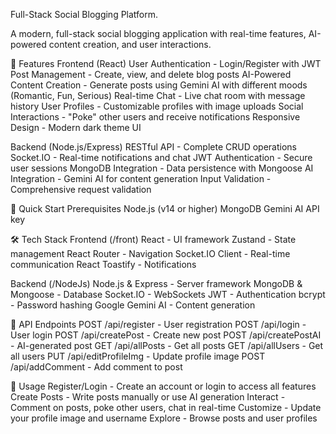 Full-Stack Social Blogging Platform.

A modern, full-stack social blogging application with real-time features, AI-powered content creation, and user interactions.

🌟 Features
Frontend (React)
User Authentication - Login/Register with JWT
Post Management - Create, view, and delete blog posts
AI-Powered Content Creation - Generate posts using Gemini AI with different moods (Romantic, Fun, Serious)
Real-time Chat - Live chat room with message history
User Profiles - Customizable profiles with image uploads
Social Interactions - "Poke" other users and receive notifications
Responsive Design - Modern dark theme UI

Backend (Node.js/Express)
RESTful API - Complete CRUD operations
Socket.IO - Real-time notifications and chat
JWT Authentication - Secure user sessions
MongoDB Integration - Data persistence with Mongoose
AI Integration - Gemini AI for content generation
Input Validation - Comprehensive request validation

🚀 Quick Start
Prerequisites
Node.js (v14 or higher)
MongoDB
Gemini AI API key

🛠️ Tech Stack
Frontend (/front)
React - UI framework
Zustand - State management
React Router - Navigation
Socket.IO Client - Real-time communication
React Toastify - Notifications

Backend (/NodeJs)
Node.js & Express - Server framework
MongoDB & Mongoose - Database
Socket.IO - WebSockets
JWT - Authentication
bcrypt - Password hashing
Google Gemini AI - Content generation

🔧 API Endpoints
POST /api/register - User registration
POST /api/login - User login
POST /api/createPost - Create new post
POST /api/createPostAI - AI-generated post
GET /api/allPosts - Get all posts
GET /api/allUsers - Get all users
PUT /api/editProfileImg - Update profile image
POST /api/addComment - Add comment to post

🎯 Usage
Register/Login - Create an account or login to access all features
Create Posts - Write posts manually or use AI generation
Interact - Comment on posts, poke other users, chat in real-time
Customize - Update your profile image and username
Explore - Browse posts and user profiles
